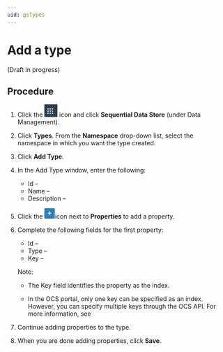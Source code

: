 ```yaml
---
uid: gsTypes
---
```


# Add a type

(Draft in progress)

## Procedure

1. Click the ![Menu icon](images\menu-icon.png) icon and click **Sequential Data Store** (under Data Management).

1. Click **Types**. From the **Namespace** drop-down list, select the namespace in which you want the type  created.

1. Click **Add Type**.

1. In the Add Type window, enter the following:

   - Id &ndash; 
   - Name &ndash; 
   - Description &ndash; 

1. Click the ![Properties icon](Images\PropertiesPlusIcon.png)icon next to **Properties** to add a property.

1. Complete the following fields for the first property:
   - Id &ndash; 
   - Type &ndash;  
   - Key &ndash; 
   
   Note:
   
   - The Key field identifies the property as the index.
   
   - In the OCS portal, only one key can be specified as an index. However, you can specify multiple keys  through the OCS API. For more information, see <!-- add xref to relevant API doc. -->
   
    <!-- This is due to a bug in the UI. Check with engineering/product management about how to frame this. It's unclear when this bug will be fixed. -->
   
1. Continue adding properties to the type.

1. When you are done adding properties, click **Save**.
